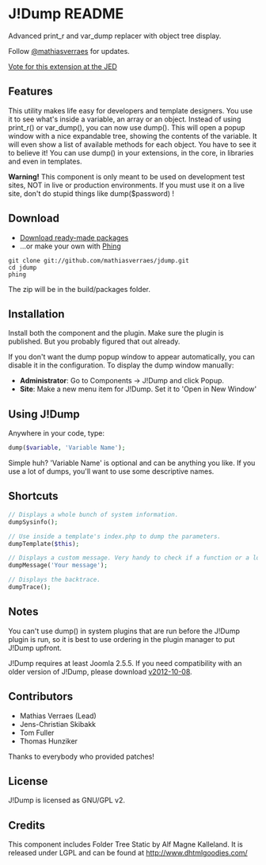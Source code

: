 J!Dump README
=============

Advanced print_r and var_dump replacer with object tree display.

Follow [@mathiasverraes](http://twitter.com/mathiasverraes) for updates. 

[Vote for this extension at the JED](http://extensions.joomla.org/extensions/miscellaneous/development/1509)

Features
--------

This utility makes life easy for developers and template designers. You use it to 
see what's inside a variable, an array or an object. Instead of using print_r() or 
var_dump(), you can now use dump(). This will open a popup window with a nice expandable 
tree, showing the contents of the variable. It will even show a list of available
methods for each object. You have to see it to believe it! You can use dump() in your 
extensions, in the core, in libraries and even in templates.

**Warning!** This component is only meant to be used on development test sites, NOT 
in live or production environments. If you must use it on a live site, don't do 
stupid things like dump($password) !

Download
--------

- [Download ready-made packages](https://github.com/mathiasverraes/jdump/downloads)
- ...or make your own with [Phing](http://www.phing.info/trac/wiki/Users/Download)

```shell
git clone git://github.com/mathiasverraes/jdump.git
cd jdump
phing
```

The zip will be in the build/packages folder.

Installation
------------

Install both the component and the plugin. Make sure the plugin is published. But 
you probably figured that out already.

If you don't want the dump popup window to appear automatically, you can disable 
it in the configuration. To display the dump window manually:

- **Administrator**: Go to Components -> J!Dump and click Popup.
- **Site**: Make a new menu item for J!Dump. Set it to 'Open in New Window'

Using J!Dump
------------

Anywhere in your code, type:

```php
dump($variable, 'Variable Name');
```

Simple huh? 'Variable Name' is optional and can be anything you like. If you use 
a lot of dumps, you'll want to use some descriptive names.

Shortcuts
---------

```php
// Displays a whole bunch of system information.
dumpSysinfo();
```

```php
// Use inside a template's index.php to dump the parameters.
dumpTemplate($this);
```

```php
// Displays a custom message. Very handy to check if a function or a loop is executed etc...
dumpMessage('Your message');
```

```php
// Displays the backtrace.
dumpTrace();
```


Notes
-----

You can't use dump() in system plugins that are run before the J!Dump plugin is run, 
so it is best to use ordering in the plugin manager to put J!Dump upfront.

J!Dump requires at least Joomla 2.5.5. If you need compatibility with an older version of J!Dump, please download
[v2012-10-08](https://github.com/downloads/mathiasverraes/jdump/unzip_first_jdump_v2012-10-08.zip).

Contributors
-------------

- Mathias Verraes (Lead)
- Jens-Christian Skibakk
- Tom Fuller
- Thomas Hunziker

Thanks to everybody who provided patches!

License
-------

J!Dump is licensed as GNU/GPL v2.

Credits
-------

This component includes Folder Tree Static by Alf Magne Kalleland. It is released 
under LGPL and can be found at http://www.dhtmlgoodies.com/
